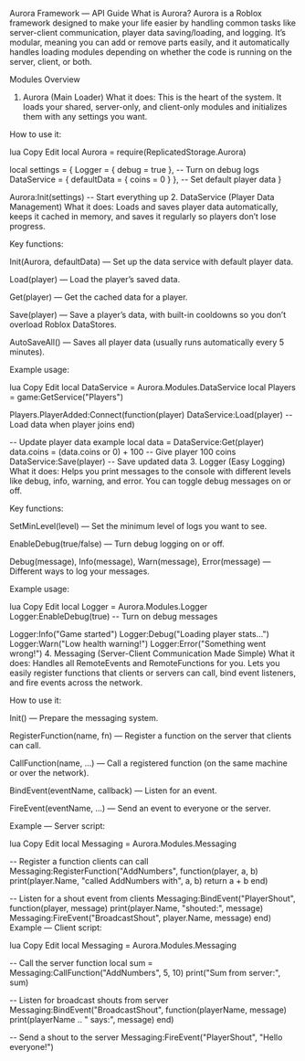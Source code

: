 Aurora Framework — API Guide
What is Aurora?
Aurora is a Roblox framework designed to make your life easier by handling common tasks like server-client communication, player data saving/loading, and logging. It’s modular, meaning you can add or remove parts easily, and it automatically handles loading modules depending on whether the code is running on the server, client, or both.

Modules Overview
1. Aurora (Main Loader)
What it does:
This is the heart of the system. It loads your shared, server-only, and client-only modules and initializes them with any settings you want.

How to use it:

lua
Copy
Edit
local Aurora = require(ReplicatedStorage.Aurora)

local settings = {
    Logger = { debug = true },      -- Turn on debug logs
    DataService = { defaultData = { coins = 0 } },  -- Set default player data
}

Aurora:Init(settings)  -- Start everything up
2. DataService (Player Data Management)
What it does:
Loads and saves player data automatically, keeps it cached in memory, and saves it regularly so players don’t lose progress.

Key functions:

Init(Aurora, defaultData) — Set up the data service with default player data.

Load(player) — Load the player’s saved data.

Get(player) — Get the cached data for a player.

Save(player) — Save a player’s data, with built-in cooldowns so you don’t overload Roblox DataStores.

AutoSaveAll() — Saves all player data (usually runs automatically every 5 minutes).

Example usage:

lua
Copy
Edit
local DataService = Aurora.Modules.DataService
local Players = game:GetService("Players")

Players.PlayerAdded:Connect(function(player)
    DataService:Load(player)  -- Load data when player joins
end)

-- Update player data example
local data = DataService:Get(player)
data.coins = (data.coins or 0) + 100  -- Give player 100 coins
DataService:Save(player)  -- Save updated data
3. Logger (Easy Logging)
What it does:
Helps you print messages to the console with different levels like debug, info, warning, and error. You can toggle debug messages on or off.

Key functions:

SetMinLevel(level) — Set the minimum level of logs you want to see.

EnableDebug(true/false) — Turn debug logging on or off.

Debug(message), Info(message), Warn(message), Error(message) — Different ways to log your messages.

Example usage:

lua
Copy
Edit
local Logger = Aurora.Modules.Logger
Logger:EnableDebug(true)  -- Turn on debug messages

Logger:Info("Game started")
Logger:Debug("Loading player stats...")
Logger:Warn("Low health warning!")
Logger:Error("Something went wrong!")
4. Messaging (Server-Client Communication Made Simple)
What it does:
Handles all RemoteEvents and RemoteFunctions for you. Lets you easily register functions that clients or servers can call, bind event listeners, and fire events across the network.

How to use it:

Init() — Prepare the messaging system.

RegisterFunction(name, fn) — Register a function on the server that clients can call.

CallFunction(name, ...) — Call a registered function (on the same machine or over the network).

BindEvent(eventName, callback) — Listen for an event.

FireEvent(eventName, ...) — Send an event to everyone or the server.

Example — Server script:

lua
Copy
Edit
local Messaging = Aurora.Modules.Messaging

-- Register a function clients can call
Messaging:RegisterFunction("AddNumbers", function(player, a, b)
    print(player.Name, "called AddNumbers with", a, b)
    return a + b
end)

-- Listen for a shout event from clients
Messaging:BindEvent("PlayerShout", function(player, message)
    print(player.Name, "shouted:", message)
    Messaging:FireEvent("BroadcastShout", player.Name, message)
end)
Example — Client script:

lua
Copy
Edit
local Messaging = Aurora.Modules.Messaging

-- Call the server function
local sum = Messaging:CallFunction("AddNumbers", 5, 10)
print("Sum from server:", sum)

-- Listen for broadcast shouts from server
Messaging:BindEvent("BroadcastShout", function(playerName, message)
    print(playerName .. " says:", message)
end)

-- Send a shout to the server
Messaging:FireEvent("PlayerShout", "Hello everyone!")
